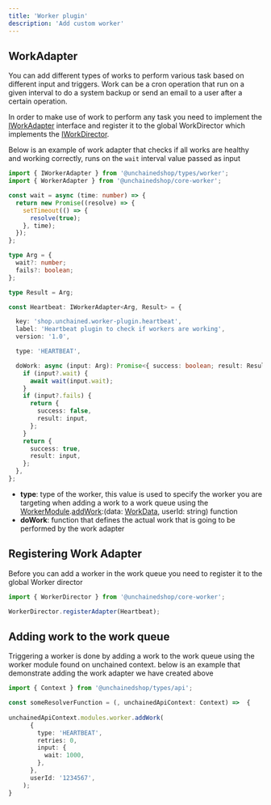 ```yaml
---
title: 'Worker plugin'
description: 'Add custom worker'
---
```


## WorkAdapter

You can add different types of works to perform various task based on different input and triggers. Work can be a cron operation that run on a given interval to do a system backup or send an email to a user after a certain operation.

In order to make use of work to perform any task you need to implement the [IWorkAdapter](https://docs.unchained.shop/types/types/worker.IWorkerAdapter.html) interface and register it to the global WorkDirector which implements the [IWorkDirector](https://docs.unchained.shop/types/types/worker.IWorkerDirector.html).

Below is an example of work adapter that checks if all works are healthy and working correctly, runs on the  `wait` interval value passed as input


```typescript
import { IWorkerAdapter } from '@unchainedshop/types/worker';
import { WorkerAdapter } from '@unchainedshop/core-worker';

const wait = async (time: number) => {
  return new Promise((resolve) => {
    setTimeout(() => {
      resolve(true);
    }, time);
  });
};

type Arg = {
  wait?: number;
  fails?: boolean;
};

type Result = Arg;

const Heartbeat: IWorkerAdapter<Arg, Result> = {

  key: 'shop.unchained.worker-plugin.heartbeat',
  label: 'Heartbeat plugin to check if workers are working',
  version: '1.0',

  type: 'HEARTBEAT',

  doWork: async (input: Arg): Promise<{ success: boolean; result: Result }> => {
    if (input?.wait) {
      await wait(input.wait);
    }
    if (input?.fails) {
      return {
        success: false,
        result: input,
      };
    }
    return {
      success: true,
      result: input,
    };
  },
};

```
- **type**: type of the worker, this value is used to specify the worker you are targeting when adding a work to a work queue using the [WorkerModule](https://docs.unchained.shop/types/types/types/worker.WorkerModule.html).[addWork](https://docs.unchained.shop/types/types/worker.WorkerModule.html#__type.addWork):(data: [WorkData](https://docs.unchained.shop/types/types/interfaces/worker.WorkData.html), userId: string) function
- **doWork**: function that defines the actual work that is going to be performed by the work adapter

## Registering Work Adapter
Before you can add a worker in the work queue you need to register it to the global Worker director

```typescript
import { WorkerDirector } from '@unchainedshop/core-worker';

WorkerDirector.registerAdapter(Heartbeat);
```

## Adding work to the work queue

Triggering a worker is done by adding a work to the work queue using the worker module found on unchained context. below is an example that demonstrate adding the work adapter we have created above

```typescript
import { Context } from '@unchainedshop/types/api';

const someResolverFunction = (, unchainedApiContext: Context) =>  {
  
unchainedApiContext.modules.worker.addWork(
      {
        type: 'HEARTBEAT',
        retries: 0,
        input: {
          wait: 1000,
        },
      },
      userId: '1234567',
    );
}

```
